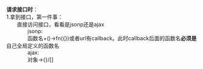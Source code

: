 **请求接口时**：  
1.拿到接口，第一件事：  
&emsp;&emsp;直接访问接口，看看是jsonp还是ajax  
&emsp;&emsp;&emsp;&emsp;jsonp:  
&emsp;&emsp;&emsp;&emsp;函数名+()->fn({})或者url有callback。此时callback后面的函数名**必须是**自己全局定义的函数名  
&emsp;&emsp;&emsp;&emsp;ajax:   
&emsp;&emsp;&emsp;&emsp;对象->{}/[]